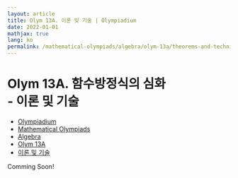 ```yaml
---
layout: article
title: Olym 13A. 이론 및 기술 | Olympiadium
date: 2022-01-01
mathjax: true
lang: ko
permalink: /mathematical-olympiads/algebra/olym-13a/theorems-and-techniques/
---
```

# Olym 13A. 함수방정식의 심화 <br> <ssup> - 이론 및 기술</ssup>

<ul class="breadcrumb">
	<li><a href="{{ site.homeurl }}">Olympiadium</a></li> 
	<li><a href="{{ site.homeurl }}mathematical-olympiads/">Mathematical Olympiads</a></li> 
	<li><a href="{{ site.homeurl }}mathematical-olympiads/algebra/">Algebra</a></li> 
	<li><a href="{{ site.homeurl }}mathematical-olympiads/algebra/olym-13a/">Olym 13A</a></li> 
	<li><a href="{{ site.homeurl }}mathematical-olympiads/algebra/olym-13a/theorems-and-techniques/">이론 및 기술</a></li>
</ul>

Comming Soon!
